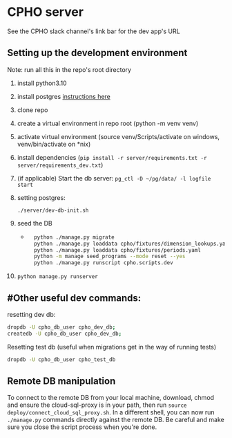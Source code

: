 # CPHO server

See the CPHO slack channel's link bar for the dev app's URL  

## Setting up the development environment

Note: run all this in the repo's root directory

1. install python3.10 
2. install postgres [instructions here](https://github.com/PHACDataHub/phac-django-docs/blob/master/local-dev.md#installing-and-using-postgres-wout-sci-ops-on-windows) 
3. clone repo
4. create a virtual environment in repo root (python -m venv venv)
5. activate virtual environment (source venv/Scripts/activate on windows, venv/bin/activate on *nix)
6. install dependencies (`pip install -r server/requirements.txt -r server/requirements_dev.txt`)
7. (if applicable) Start the db server: `pg_ctl -D ~/pg/data/ -l logfile start`
8. setting postgres:

    ```
    ./server/dev-db-init.sh
    ```
    <!-- - ```bash
        psql -U postgres -c "CREATE ROLE cpho_db_user with login"
        psql -U postgres -c "ALTER ROLE cpho_db_user createdb"
        createdb -U cpho_db_user cpho_dev_db
        ``` -->
9. seed the DB
    - ```bash
        python ./manage.py migrate
        python ./manage.py loaddata cpho/fixtures/dimension_lookups.yaml
        python ./manage.py loaddata cpho/fixtures/periods.yaml
        python -m manage seed_programs --mode reset --yes
        python ./manage.py runscript cpho.scripts.dev
        ```
10. `python manage.py runserver`

## #Other useful dev commands:

resetting dev db: 
```bash
dropdb -U cpho_db_user cpho_dev_db;
createdb -U cpho_db_user cpho_dev_db;
```

Resetting test db (useful when migrations get in the way of running tests)
```bash
dropdb -U cpho_db_user cpho_test_db
```


## Remote DB manipulation

To connect to the remote DB from your local machine, download, chmod and ensure the cloud-sql-proxy is in your path, then run `source deploy/connect_cloud_sql_proxy.sh`. In a different shell, you can now run `./manage.py` commands directly against the remote DB. Be careful and make sure you close the script process when you're done.
